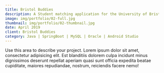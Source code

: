 ```yaml
---
title: Bristol Buddies
description: A Student matching application for the University of Bristol
image: img/portfolio/02-full.jpg
thumbnail: img/portfolio/02-thumbnail.jpg
date: April 2019
client: Bristol Buddies
category: Java | SpringBoot | MySQL | Oracle | Android Studio
---
```

Use this area to describe your project. Lorem ipsum dolor sit amet, consectetur adipisicing elit. Est blanditiis dolorem culpa incidunt minus dignissimos deserunt repellat aperiam quasi sunt officia expedita beatae cupiditate, maiores repudiandae, nostrum, reiciendis facere nemo!
